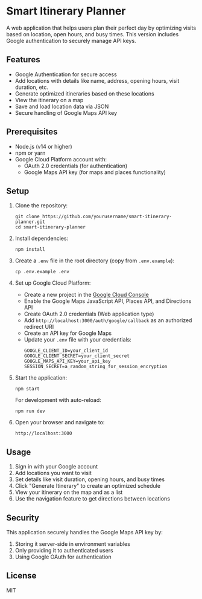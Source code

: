 # Smart Itinerary Planner

A web application that helps users plan their perfect day by optimizing visits based on location, open hours, and busy times. This version includes Google authentication to securely manage API keys.

## Features

- Google Authentication for secure access
- Add locations with details like name, address, opening hours, visit duration, etc.
- Generate optimized itineraries based on these locations
- View the itinerary on a map
- Save and load location data via JSON
- Secure handling of Google Maps API key

## Prerequisites

- Node.js (v14 or higher)
- npm or yarn
- Google Cloud Platform account with:
  - OAuth 2.0 credentials (for authentication)
  - Google Maps API key (for maps and places functionality)

## Setup

1. Clone the repository:
   ```
   git clone https://github.com/yourusername/smart-itinerary-planner.git
   cd smart-itinerary-planner
   ```

2. Install dependencies:
   ```
   npm install
   ```

3. Create a `.env` file in the root directory (copy from `.env.example`):
   ```
   cp .env.example .env
   ```

4. Set up Google Cloud Platform:
   - Create a new project in the [Google Cloud Console](https://console.cloud.google.com/)
   - Enable the Google Maps JavaScript API, Places API, and Directions API
   - Create OAuth 2.0 credentials (Web application type)
   - Add `http://localhost:3000/auth/google/callback` as an authorized redirect URI
   - Create an API key for Google Maps
   - Update your `.env` file with your credentials:
     ```
     GOOGLE_CLIENT_ID=your_client_id
     GOOGLE_CLIENT_SECRET=your_client_secret
     GOOGLE_MAPS_API_KEY=your_api_key
     SESSION_SECRET=a_random_string_for_session_encryption
     ```

5. Start the application:
   ```
   npm start
   ```
   
   For development with auto-reload:
   ```
   npm run dev
   ```

6. Open your browser and navigate to:
   ```
   http://localhost:3000
   ```

## Usage

1. Sign in with your Google account
2. Add locations you want to visit
3. Set details like visit duration, opening hours, and busy times
4. Click "Generate Itinerary" to create an optimized schedule
5. View your itinerary on the map and as a list
6. Use the navigation feature to get directions between locations

## Security

This application securely handles the Google Maps API key by:
1. Storing it server-side in environment variables
2. Only providing it to authenticated users
3. Using Google OAuth for authentication

## License

MIT
